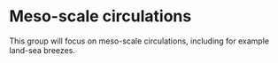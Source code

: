 # Meso-scale circulations

This group will focus on meso-scale circulations, including for example land-sea breezes. 